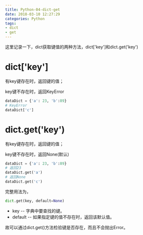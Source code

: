 ```yaml
---
title: Python-04-dict-get
date: 2018-03-10 12:27:29
categories: Python
tags:
- dict
- get
---
```




这里记录一下，dict获取键值的两种方法，dict['key']和dict.get('key')

# dict['key']

有key键存在时，返回键的值；

key键不存在时，返回KeyError

```python
dataDict = {'a': 23, 'b':89}
# KeyError
dataDict['c']
```

# dict.get('key')

有key键存在时，返回键的值；

key键不存在时，返回None(默认)

```python
dataDict = {'a': 23, 'b':89}
# 返回23
dataDict.get('a')
# 返回None
dataDict.get('c')
```

完整用法为，

```python
dict.get(key, default=None)
```

- key -- 字典中要查找的键。
- default -- 如果指定键的值不存在时，返回该默认值。

故可以通过dict.get()方法检验键是否存在，而且不会抛出Error。

